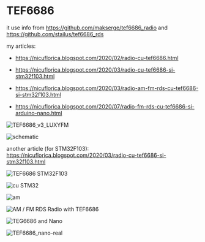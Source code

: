 # TEF6686
it use info from https://github.com/makserge/tef6686_radio and https://github.com/stailus/tef6686_rds

my articles:
- https://nicuflorica.blogspot.com/2020/02/radio-cu-tef6686.html

- https://nicuflorica.blogspot.com/2020/03/radio-cu-tef6686-si-stm32f103.html

- https://nicuflorica.blogspot.com/2020/03/radio-am-fm-rds-cu-tef6686-si-stm32f103.html

- https://nicuflorica.blogspot.com/2020/07/radio-fm-rds-cu-tef6686-si-arduino-nano.html

![TEF6686_v3_LUXYFM](https://github.com/tehniq3/TEF6686/blob/master/tef6686_v3_LUXYFM.jpg)

![schematic](https://github.com/tehniq3/TEF6686/blob/master/TEF6686_Mega_LCD2004_i2c.png)

another article (for STM32F103): https://nicuflorica.blogspot.com/2020/03/radio-cu-tef6686-si-stm32f103.html

![TEF6686 STM32F103](https://1.bp.blogspot.com/-SKwZ6mT2DU4/XnHXvQXMkEI/AAAAAAAAbk8/D959NTBnklUSlKTTBVhdSl23CuxfimdcwCLcBGAsYHQ/s1600/radioTEF6686_01.jpg)

![cu STM32](https://1.bp.blogspot.com/-aV1aZunmwKQ/XnIbLJMcXWI/AAAAAAAAbnQ/1Mp0ky_ybMA32WvERR5HgH1XBJeIZ6UzQCLcBGAsYHQ/s1600/TEF6686_STM32F103_i2c_LCD1602.png)

![am](https://1.bp.blogspot.com/-L7R7wa8eJe8/XnTErJqBG7I/AAAAAAAAbpc/pTJmpoeyu18sWKzFB30b8WGmDxI27HwTgCLcBGAsYHQ/s1600/AMFMRDSradio_MW3.jpg)

![AM / FM RDS Radio with TEF6686](https://1.bp.blogspot.com/--Drlm0aD6NE/XnTAuIm-K6I/AAAAAAAAbnw/CoE1fOShrTQnzb2fJdau-WcYlOyrG2_GQCLcBGAsYHQ/s1600/stm32f103c8t6_schematic2.png)

![TEG6686 and Nano](https://1.bp.blogspot.com/-y-c8xv8Fw0I/XwHLj5Bm2wI/AAAAAAAAc8g/yD8wYbmyjT8MwsJJ-EwFjQhw96Iry21jgCLcBGAsYHQ/s1600/TEF6686_radio_RDS.png)

![TEF6686_nano-real](https://1.bp.blogspot.com/-I-hsW3VHX18/XxGvF7bOW-I/AAAAAAAAdAg/v6UCDM2aIC0RAFIpjNmmM58glPEvXzHWQCLcBGAsYHQ/s1600/radioimpuls0.jpg)
